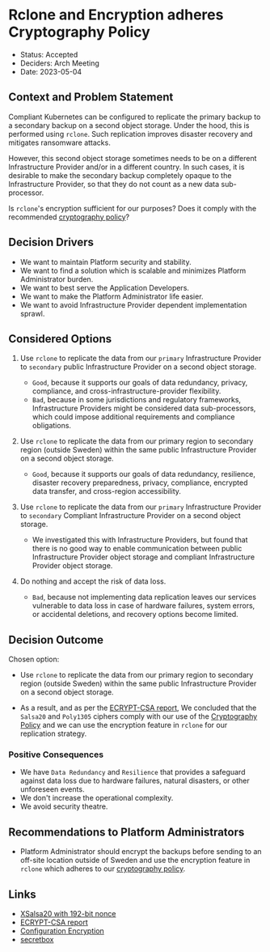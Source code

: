 # Rclone and Encryption adheres Cryptography Policy

* Status: Accepted
* Deciders: Arch Meeting
* Date: 2023-05-04

## Context and Problem Statement

Compliant Kubernetes can be configured to replicate the primary backup to a secondary backup on a second object storage. Under the hood, this is performed using `rclone`. Such replication improves disaster recovery and mitigates ransomware attacks.

However, this second object storage sometimes needs to be on a different Infrastructure Provider and/or in a different country.
In such cases, it is desirable to make the secondary backup completely opaque to the Infrastructure Provider, so that they do not count as a new data sub-processor.

Is `rclone`'s encryption sufficient for our purposes? Does it comply with the recommended [cryptography policy](../operator-manual/cryptography.md)?

## Decision Drivers

* We want to maintain Platform security and stability.
* We want to find a solution which is scalable and minimizes Platform Administrator burden.
* We want to best serve the Application Developers.
* We want to make the Platform Administrator life easier.
* We want to avoid Infrastructure Provider dependent implementation sprawl.

## Considered Options

1. Use `rclone` to replicate the data from our `primary` Infrastructure Provider to `secondary` public Infrastructure Provider on a second object storage.

    - `Good`, because it supports our goals of data redundancy, privacy, compliance, and cross-infrastructure-provider flexibility.
    - `Bad`, because in some jurisdictions and regulatory frameworks, Infrastructure Providers might be considered data sub-processors, which could impose additional requirements and compliance obligations.

2. Use `rclone` to replicate the data from our primary region to secondary region (outside Sweden) within the same public Infrastructure Provider on a second object storage.

    - `Good`, because it supports our goals of data redundancy, resilience, disaster recovery preparedness, privacy, compliance, encrypted data transfer, and cross-region accessibility.

3. Use `rclone` to replicate the data from our `primary` Infrastructure Provider to `secondary` Compliant Infrastructure Provider on a second object storage.

    - We investigated this with Infrastructure Providers, but found that there is no good way to enable communication between public Infrastructure Provider object storage and compliant Infrastructure Provider object storage.

4. Do nothing and accept the risk of data loss.

    - `Bad`, because not implementing data replication leaves our services vulnerable to data loss in case of hardware failures, system errors, or accidental deletions, and recovery options become limited.

## Decision Outcome

Chosen option:

- Use `rclone` to replicate the data from our primary region to secondary region (outside Sweden) within the same public Infrastructure Provider on a second object storage.

- As a result, and as per the [ECRYPT-CSA report](https://ec.europa.eu/research/participants/documents/downloadPublic?documentIds=080166e5ba203b9b&appId=PPGMS), We concluded that the `Salsa20` and `Poly1305` ciphers comply with our use of the [Cryptography Policy](./../operator-manual/cryptography.md) and we can use the encryption feature in `rclone` for our replication strategy.

### Positive Consequences

* We have `Data Redundancy` and `Resilience` that provides a safeguard against data loss due to hardware failures, natural disasters, or other unforeseen events.
* We don't increase the operational complexity.
* We avoid security theatre.

## Recommendations to Platform Administrators

* Platform Administrator should encrypt the backups before sending to an off-site location outside of Sweden and use the encryption feature in `rclone` which adheres to our [cryptography policy](../operator-manual/cryptography.md).

## Links

* [XSalsa20 with 192-bit nonce](https://en.wikipedia.org/wiki/Salsa20#XSalsa20_with_192-bit_nonce)
* [ECRYPT-CSA report](https://ec.europa.eu/research/participants/documents/downloadPublic?documentIds=080166e5ba203b9b&appId=PPGMS)
* [Configuration Encryption](https://rclone.org/docs/#configuration-encryption)
* [secretbox](https://pkg.go.dev/golang.org/x/crypto/nacl/secretbox)
